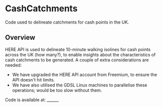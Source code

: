 # CashCatchments

Code used to delineate catchments for cash points in the UK.

## Overview

HERE API is used to delineate 10-minute walking isolines for cash points across the UK (how many?), to enable insights about the characteristics of cash catchments to be generated.
A couple of extra considerations are needed:

- We have upgraded the HERE API account from Freemium, to ensure the API doesn't hit limits.
- We have also utilised the GDSL Linux machines to parallelise these operations; would be too slow without them. 

Code is available at: ______
